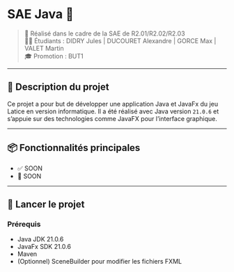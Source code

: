 # SAE Java 🚀

> 📅 Réalisé dans le cadre de la SAE de R2.01/R2.02/R2.03  
> 👨‍💻 Étudiants : DIDRY Jules | DUCOURET Alexandre | GORCE Max | VALET Martin  
> 🎓 Promotion : BUT1

---

## 📝 Description du projet

Ce projet a pour but de développer une application Java et JavaFx du jeu Latice en version informatique.
Il a été réalisé avec Java version `21.0.6` et s’appuie sur des technologies comme JavaFX pour l’interface graphique.

---

## 📦 Fonctionnalités principales

- ✅ SOON
- 🚧 SOON

---

## 🔧 Lancer le projet

### Prérequis

- Java JDK 21.0.6
- JavaFx SDK 21.0.6
- Maven 
- (Optionnel) SceneBuilder pour modifier les fichiers FXML


